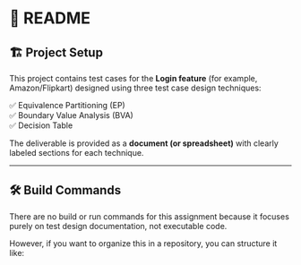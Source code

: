 # 📄 README

## 🏗️ Project Setup

This project contains test cases for the **Login feature** (for example, Amazon/Flipkart) designed using three test case design techniques:

✅ Equivalence Partitioning (EP)  
✅ Boundary Value Analysis (BVA)  
✅ Decision Table

The deliverable is provided as a **document (or spreadsheet)** with clearly labeled sections for each technique.

---

## 🛠️ Build Commands

There are no build or run commands for this assignment because it focuses purely on test design documentation, not executable code.

However, if you want to organize this in a repository, you can structure it like:

